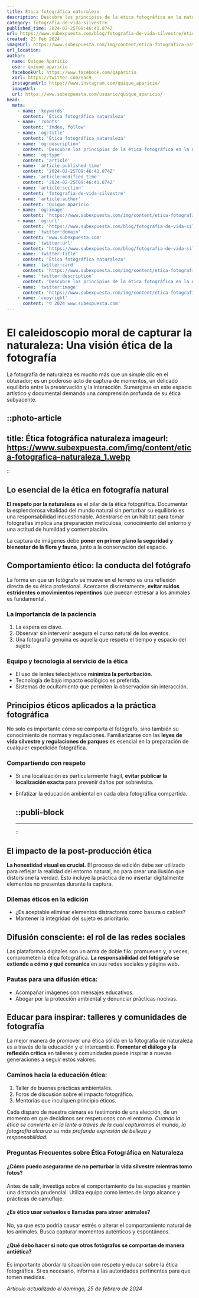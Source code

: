 ```yaml
---
title: Ética fotográfica naturaleza
description: Descubre los principios de la ética fotográfica en la naturaleza y capta imágenes asombrosas respetando nuestro entorno.
category: fotografia-de-vida-silvestre
published_time: 2024-02-25T09:46:41.874Z
url: https://www.subexpuesta.com/blog/fotografia-de-vida-silvestre/etica-fotografica-naturaleza
created: 25 Feb 2024
imageUrl: https://www.subexpuesta.com/img/content/etica-fotografica-naturaleza_1.webp
url_location:
author:
  name: Quique Aparicio
  user: quique_aparicio
  facebookUrl: https://www.facebook.com/qaparicio
  xUrl: https://twitter.com/eac9
  instagramUrl: https://www.instagram.com/quique_aparicio/
  imageUrl: 
  url: https://www.subexpuesta.com/usuario/quique_aparicio/
head:
  meta:
    - name: 'keywords'
      content: 'Ética fotográfica naturaleza'
    - name: 'robots'
      content: 'index, follow'
    - name: 'og:title'
      content: 'Ética fotográfica naturaleza'
    - name: 'og:description'
      content: 'Descubre los principios de la ética fotográfica en la naturaleza y capta imágenes asombrosas respetando nuestro entorno.'
    - name: 'og:type'
      content: 'article'
    - name: 'article:published_time'
      content: '2024-02-25T09:46:41.874Z'
    - name: 'article:modified_time'
      content: '2024-02-25T09:46:41.874Z'
    - name: 'article:section'
      content: 'fotografia-de-vida-silvestre'
    - name: 'article:author'
      content: 'Quique Aparicio'
    - name: 'og:image'
      content: 'https://www.subexpuesta.com/img/content/etica-fotografica-naturaleza_1.webp'
    - name: 'og:url'
      content: 'https://www.subexpuesta.com/blog/fotografia-de-vida-silvestre/etica-fotografica-naturaleza'
    - name: 'twitter:domain'
      content: 'www.subexpuesta.com'
    - name: 'twitter:url'
      content: 'https://www.subexpuesta.com/blog/fotografia-de-vida-silvestre/etica-fotografica-naturaleza'
    - name: 'twitter:title'
      content: 'Ética fotográfica naturaleza'
    - name: 'twitter:card'
      content: 'https://www.subexpuesta.com/img/content/etica-fotografica-naturaleza_1.webp'
    - name: 'twitter:description'
      content: 'Descubre los principios de la ética fotográfica en la naturaleza y capta imágenes asombrosas respetando nuestro entorno.'
    - name: 'twitter:image'
      content: 'https://www.subexpuesta.com/img/content/etica-fotografica-naturaleza_1.webp'
    - name: 'copyright'
      content: '© 2024 www.subexpuesta.com'
---
```

# El caleidoscopio moral de capturar la naturaleza: Una visión ética de la fotografía

La fotografía de naturaleza es mucho más que un simple clic en el obturador; es un poderoso acto de captura de momentos, un delicado equilibrio entre la preservación y la interacción. Sumergirse en este espacio artístico y documental demanda una comprensión profunda de su ética subyacente.


::photo-article
---
title: Ética fotográfica naturaleza
imageurl: https://www.subexpuesta.com/img/content/etica-fotografica-naturaleza_1.webp
---
::


## Lo esencial de la ética en fotografía natural

**El respeto por la naturaleza** es el pilar de la ética fotográfica. Documentar la esplendorosa vitalidad del mundo natural sin perturbar su equilibrio es una responsabilidad incuestionable. Adentrarse en un hábitat para tomar fotografías implica una preparación meticulosa, conocimiento del entorno y una actitud de humildad y contemplación.

La captura de imágenes debe **poner en primer plano la seguridad y bienestar de la flora y fauna**, junto a la conservación del espacio.

## Comportamiento ético: la conducta del fotógrafo

La forma en que un fotógrafo se mueve en el terreno es una reflexión directa de su ética profesional. Acercarse discretamente, **evitar ruidos estridentes o movimientos repentinos** que puedan estresar a los animales es fundamental.

### La importancia de la paciencia

1. La espera es clave.
2. Observar sin intervenir asegura el curso natural de los eventos.
3. Una fotografía genuina es aquella que respeta el tiempo y espacio del sujeto.

### Equipo y tecnología al servicio de la ética

- El uso de lentes teleobjetivos **minimiza la perturbación**.
- Tecnología de bajo impacto ecológico es preferida.
- Sistemas de ocultamiento que permiten la observación sin interacción.

## Principios éticos aplicados a la práctica fotográfica

No solo es importante cómo se comporta el fotógrafo, sino también su conocimiento de normas y regulaciones. Familiarizarse con las **leyes de vida silvestre y regulaciones de parques** es esencial en la preparación de cualquier expedición fotográfica.

### Compartiendo con respeto

- Si una localización es particularmente frágil, **evitar publicar la localización exacta** para prevenir daños por sobrevisita.
- Enfatizar la educación ambiental en cada obra fotográfica compartida.


  ::publi-block
  ---
  ---
  ::
  
  
## El impacto de la post-producción ética

**La honestidad visual es crucial.** El proceso de edición debe ser utilizado para reflejar la realidad del entorno natural, no para crear una ilusión que distorsione la verdad. Esto incluye la práctica de no insertar digitalmente elementos no presentes durante la captura.

### Dilemas éticos en la edición

- ¿Es aceptable eliminar elementos distractores como basura o cables?
- Mantener la integridad del sujeto es prioritario.

## Difusión consciente: el rol de las redes sociales

Las plataformas digitales son un arma de doble filo: promueven y, a veces, comprometen la ética fotográfica. **La responsabilidad del fotógrafo se extiende a cómo y qué comunica** en sus redes sociales y página web.

### Pautas para una difusión ética:

- Acompañar imágenes con mensajes educativos.
- Abogar por la protección ambiental y denunciar prácticas nocivas.

## Educar para inspirar: talleres y comunidades de fotografía

La mejor manera de promover una ética sólida en la fotografía de naturaleza es a través de la educación y el intercambio. **Fomentar el diálogo y la reflexión crítica** en talleres y comunidades puede inspirar a nuevas generaciones a seguir estos valores.

### Caminos hacia la educación ética:

1. Taller de buenas prácticas ambientales.
2. Foros de discusión sobre el impacto fotográfico.
3. Mentorías que inculquen principio éticos.

Cada disparo de nuestra cámara es testimonio de una elección, de un momento en que decidimos ser respetuosos con el entorno. *Cuando la ética se convierte en la lente a través de la cual capturamos el mundo, la fotografía alcanza su más profunda expresión de belleza y responsabilidad.*

### Preguntas Frecuentes sobre Ética Fotográfica en Naturaleza

#### ¿Cómo puedo asegurarme de no perturbar la vida silvestre mientras tomo fotos?
Antes de salir, investiga sobre el comportamiento de las especies y mantén una distancia prudencial. Utiliza equipo como lentes de largo alcance y prácticas de camuflaje.

#### ¿Es ético usar señuelos o llamadas para atraer animales?
No, ya que esto podría causar estrés o alterar el comportamiento natural de los animales. Busca capturar momentos auténticos y espontáneos.

#### ¿Qué debo hacer si noto que otros fotógrafos se comportan de manera antiética?
Es importante abordar la situación con respeto y educar sobre la ética fotográfica. Si es necesario, informa a las autoridades pertinentes para que tomen medidas.

_Artículo actualizado el domingo, 25 de febrero de 2024_